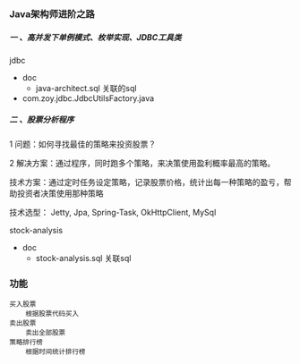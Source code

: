 
### Java架构师进阶之路

##### 一 、高并发下单例模式、枚举实现、JDBC工具类
jdbc
- doc
    -  java-architect.sql  关联的sql
- com.zoy.jdbc.JdbcUtilsFactory.java

##### 二 、股票分析程序 

1 问题：如何寻找最佳的策略来投资股票？

2 解决方案：通过程序，同时跑多个策略，来决策使用盈利概率最高的策略。

  技术方案：通过定时任务设定策略，记录股票价格，统计出每一种策略的盈亏，帮助投资者决策使用那种策略

技术选型：
    Jetty, 
    Jpa,
    Spring-Task,
    OkHttpClient,
    MySql
    
stock-analysis
- doc
    - stock-analysis.sql 关联sql

### 功能
    买入股票
        根据股票代码买入
    卖出股票
        卖出全部股票
    策略排行榜
        根据时间统计排行榜